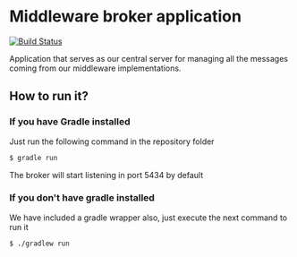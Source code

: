 # Middleware broker application
[![Build Status](https://travis-ci.org/POPBL-6/broker.svg?branch=master)](https://travis-ci.org/POPBL-6/broker)

Application that serves as our central server for managing all the messages coming from our middleware implementations.

## How to run it?
### If you have Gradle installed
Just run the following command in the repository folder
```sh
$ gradle run
```
The broker will start listening in port 5434 by default

### If you don't have gradle installed
We have included a gradle wrapper also, just execute the next command to run it
```sh
$ ./gradlew run
```
 
